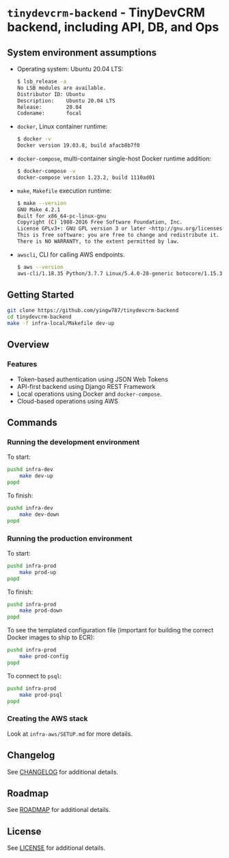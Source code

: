 # `tinydevcrm-backend` - TinyDevCRM backend, including API, DB, and Ops

## System environment assumptions

-   Operating system: Ubuntu 20.04 LTS:

    ```bash
    $ lsb_release -a
    No LSB modules are available.
    Distributor ID: Ubuntu
    Description:    Ubuntu 20.04 LTS
    Release:        20.04
    Codename:       focal
    ```

-   `docker`, Linux container runtime:

    ```bash
    $ docker -v
    Docker version 19.03.8, build afacb8b7f0
    ```

-   `docker-compose`, multi-container single-host Docker runtime addition:

    ```bash
    $ docker-compose -v
    docker-compose version 1.23.2, build 1110ad01
    ```

-   `make`, `Makefile` execution runtime:

    ```bash
    $ make --version
    GNU Make 4.2.1
    Built for x86_64-pc-linux-gnu
    Copyright (C) 1988-2016 Free Software Foundation, Inc.
    License GPLv3+: GNU GPL version 3 or later <http://gnu.org/licenses/gpl.html>
    This is free software: you are free to change and redistribute it.
    There is NO WARRANTY, to the extent permitted by law.
    ```

-   `awscli`, CLI for calling AWS endpoints.

    ```bash
    $ aws --version
    aws-cli/1.18.35 Python/3.7.7 Linux/5.4.0-28-generic botocore/1.15.35
    ```

## Getting Started

```bash
git clone https://github.com/yingw787/tinydevcrm-backend
cd tinydevcrm-backend
make -f infra-local/Makefile dev-up
```

## Overview

### Features

-   Token-based authentication using JSON Web Tokens
-   API-first backend using Django REST Framework
-   Local operations using Docker and `docker-compose`.
-   Cloud-based operations using AWS

## Commands

### Running the development environment

To start:

```bash
pushd infra-dev
    make dev-up
popd
```

To finish:

```bash
pushd infra-dev
    make dev-down
popd
```

### Running the production environment

To start:

```bash
pushd infra-prod
    make prod-up
popd
```

To finish:

```bash
pushd infra-prod
    make prod-down
popd
```

To see the templated configuration file (important for building the correct
Docker images to ship to ECR):

```bash
pushd infra-prod
    make prod-config
popd
```

To connect to `psql`:

```bash
pushd infra-prod
    make prod-psql
popd
```

### Creating the AWS stack

Look at `infra-aws/SETUP.md` for more details.

## Changelog

See [CHANGELOG](docs/CHANGELOG.md) for additional details.

## Roadmap

See [ROADMAP](docs/ROADMAP.md) for additional details.

## License

See [LICENSE](LICENSE) for additional details.
